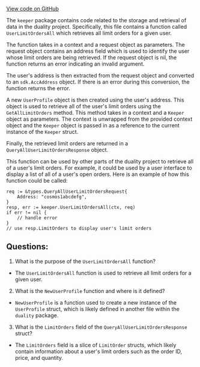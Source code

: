 [View code on GitHub](https://github.com/duality-labs/duality/dex/keeper/grpc_query_user_limit_orders.go)

The `keeper` package contains code related to the storage and retrieval of data in the duality project. Specifically, this file contains a function called `UserLimitOrdersAll` which retrieves all limit orders for a given user.

The function takes in a context and a request object as parameters. The request object contains an address field which is used to identify the user whose limit orders are being retrieved. If the request object is nil, the function returns an error indicating an invalid argument.

The user's address is then extracted from the request object and converted to an `sdk.AccAddress` object. If there is an error during this conversion, the function returns the error.

A new `UserProfile` object is then created using the user's address. This object is used to retrieve all of the user's limit orders using the `GetAllLimitOrders` method. This method takes in a context and a `Keeper` object as parameters. The context is unwrapped from the provided context object and the `Keeper` object is passed in as a reference to the current instance of the `Keeper` struct.

Finally, the retrieved limit orders are returned in a `QueryAllUserLimitOrdersResponse` object.

This function can be used by other parts of the duality project to retrieve all of a user's limit orders. For example, it could be used by a user interface to display a list of all of a user's open orders. Here is an example of how this function could be called:

```
req := &types.QueryAllUserLimitOrdersRequest{
    Address: "cosmos1abcdefg",
}
resp, err := keeper.UserLimitOrdersAll(ctx, req)
if err != nil {
    // handle error
}
// use resp.LimitOrders to display user's limit orders
```
## Questions: 
 1. What is the purpose of the `UserLimitOrdersAll` function?
- The `UserLimitOrdersAll` function is used to retrieve all limit orders for a given user.

2. What is the `NewUserProfile` function and where is it defined?
- `NewUserProfile` is a function used to create a new instance of the `UserProfile` struct, which is likely defined in another file within the `duality` package.

3. What is the `LimitOrders` field of the `QueryAllUserLimitOrdersResponse` struct?
- The `LimitOrders` field is a slice of `LimitOrder` structs, which likely contain information about a user's limit orders such as the order ID, price, and quantity.